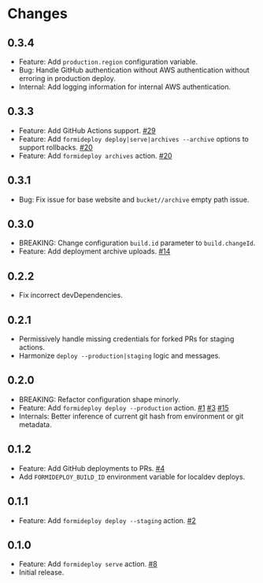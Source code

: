 Changes
=======

## 0.3.4

* Feature: Add `production.region` configuration variable.
* Bug: Handle GitHub authentication without AWS authentication without erroring in production deploy.
* Internal: Add logging information for internal AWS authentication.

## 0.3.3

* Feature: Add GitHub Actions support.
  [#29](https://github.com/FormidableLabs/formideploy/issues/29)
* Feature: Add `formideploy deploy|serve|archives --archive` options to support rollbacks.
  [#20](https://github.com/FormidableLabs/formideploy/issues/20)
* Feature: Add `formideploy archives` action.
  [#20](https://github.com/FormidableLabs/formideploy/issues/20)

## 0.3.1

* Bug: Fix issue for base website and `bucket//archive` empty path issue.

## 0.3.0

* BREAKING: Change configuration `build.id` parameter to `build.changeId`.
* Feature: Add deployment archive uploads.
  [#14](https://github.com/FormidableLabs/formideploy/issues/14)

## 0.2.2

* Fix incorrect devDependencies.

## 0.2.1

* Permissively handle missing credentials for forked PRs for staging actions.
* Harmonize `deploy --production|staging` logic and messages.

## 0.2.0

* BREAKING: Refactor configuration shape minorly.
* Feature: Add `formideploy deploy --production` action.
    [#1](https://github.com/FormidableLabs/formideploy/issues/1)
    [#3](https://github.com/FormidableLabs/formideploy/issues/3)
    [#15](https://github.com/FormidableLabs/formideploy/issues/15)
* Internals: Better inference of current git hash from environment or git metadata.

## 0.1.2

* Feature: Add GitHub deployments to PRs.
  [#4](https://github.com/FormidableLabs/formideploy/issues/4)
* Add `FORMIDEPLOY_BUILD_ID` environment variable for localdev deploys.

## 0.1.1

* Feature: Add `formideploy deploy --staging` action.
  [#2](https://github.com/FormidableLabs/formideploy/issues/2)

## 0.1.0

* Feature: Add `formideploy serve` action.
  [#8](https://github.com/FormidableLabs/formideploy/issues/8)
* Initial release.
